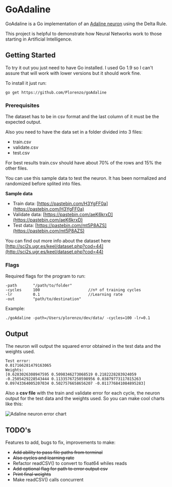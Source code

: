 # GoAdaline

GoAdaline is a Go implementation of an [Adaline neuron](https://en.wikipedia.org/wiki/ADALINE) using the Delta Rule. 

This project is helpful to demonstrate how Neural Networks work to those starting in Artificial Intelligence. 


## Getting Started

To try it out you just need to have Go installed. I used Go 1.9 so I can't assure that will work with lower versions
but it should work fine. 

To install it just run:

```
go get https://github.com/Plorenzo/goAdaline
``` 

### Prerequisites
The dataset has to be in csv format and the last column of it must be the expected output.

Also you need to have the data set in a folder divided into 3 files:
   * train.csv
   * validate.csv
   * test.csv
   
For best results train.csv should have about 70% of the rows and 15% the other files. 
   
You can use this sample data to test the neuron. It has been normalized and randomized before 
splited into files. 

**Sample data**
* Train data:       [https://pastebin.com/H3YgFF0a](https://pastebin.com/H3YgFF0a)
* Validate data:    [https://pastebin.com/aeK6krxD](https://pastebin.com/aeK6krxD)
* Test data:        [https://pastebin.com/mt5P8AZS](https://pastebin.com/mt5P8AZS)

You can find out more info about the dataset here [http://sci2s.ugr.es/keel/dataset.php?cod=44](http://sci2s.ugr.es/keel/dataset.php?cod=44)
### Flags
Required flags for the program to run: 

```
-path       "/path/to/folder" 
-cycles     100                     //nº of training cycles
-lr         0.1                     //Learning rate
-out        "path/to/destination"
```

Example:
```
./goAdaline -path=/Users/plorenzo/dev/data/ -cycles=100 -lr=0.1
```
## Output
The neuron will output the squared error obtained in the test data and the weights used.
```
Test error:
0.017166281479163065
Weights:
[0.6283026308947595 0.5098346273068519 0.2182228283924059 -0.2505429228543444 0.11335767250598956 0.03879773117815263 0.09743364005207034 0.5027576658656207 -0.011776841084895283]
```
Also a **csv file** with the train and validate error for each cycle, the neuron output for the test data and the weights used. So you can make cool charts like this:

![Adaline neuron error chart](https://i.imgur.com/dM1xWom.png)


## TODO's
Features to add, bugs to fix, improvements to make:

* ~~Add ability to pass file paths from terminal~~
* ~~Also cycles and learning rate~~
* Refactor readCSV() to convert to float64 whiles reads
* ~~Add optional flag for path to error output csv~~
* ~~Print final weights~~
* Make readCSV() calls concurrent